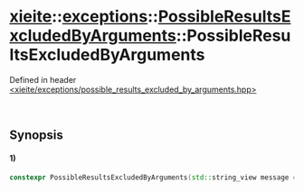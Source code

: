 # [xieite](../../../../../../xieite.md)\:\:[exceptions](../../../../../../exceptions.md)\:\:[PossibleResultsExcludedByArguments](../../../../possible_results_excluded_by_arguments.md)\:\:PossibleResultsExcludedByArguments
Defined in header [<xieite/exceptions/possible_results_excluded_by_arguments.hpp>](../../../../../../../include/xieite/exceptions/possible_results_excluded_by_arguments.hpp)

&nbsp;

## Synopsis
#### 1)
```cpp
constexpr PossibleResultsExcludedByArguments(std::string_view message = "") noexcept;
```
